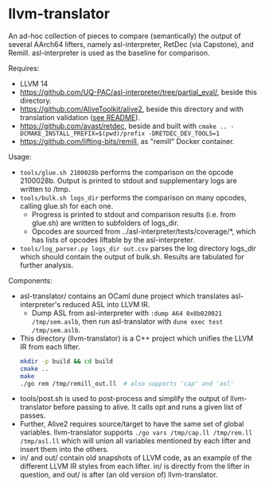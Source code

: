 # llvm-translator

An ad-hoc collection of pieces to compare (semantically) the output of several AArch64 lifters, namely asl-interpreter, RetDec (via Capstone), and Remill. 
asl-interpreter is used as the baseline for comparison. 

Requires:
- LLVM 14
- https://github.com/UQ-PAC/asl-interpreter/tree/partial_eval/, beside this directory.
- https://github.com/AliveToolkit/alive2, beside this directory and with translation validation ([see README](https://github.com/AliveToolkit/alive2#building-and-running-translation-validation)).
- https://github.com/avast/retdec, beside and built with `cmake .. -DCMAKE_INSTALL_PREFIX=$(pwd)/prefix -DRETDEC_DEV_TOOLS=1`
- https://github.com/lifting-bits/remill, as "remill" Docker container.

Usage:
- `tools/glue.sh 2100028b` performs the comparison on the opcode 2100028b. Output is printed to stdout and supplementary logs are written to /tmp.
- `tools/bulk.sh logs_dir` performs the comparison on many opcodes, calling glue.sh for each one. 
  - Progress is printed to stdout and comparison results (i.e. from glue.sh) are written to subfolders of logs_dir.
  - Opcodes are sourced from ../asl-interpreter/tests/coverage/\*, which has lists of opcodes liftable by the asl-interpreter.
- `tools/log_parser.py logs_dir out.csv` parses the log directory logs_dir which should contain the output of bulk.sh. Results are tabulated for further analysis.

Components:
- asl-translator/ contains an OCaml dune project which translates asl-interpreter's reduced ASL into LLVM IR. 
  - Dump ASL from asl-interpreter with `:dump A64 0x8b020021 /tmp/sem.aslb`, then run asl-translator with `dune exec test /tmp/sem.aslb`.
- This directory (llvm-translator) is a C++ project which unifies the LLVM IR from each lifter. 
  ```bash
  mkdir -p build && cd build 
  cmake ..
  make
  ./go rem /tmp/remill_out.ll  # also supports 'cap' and 'asl'
  ```
- tools/post.sh is used to post-process and simplify the output of llvm-translator before passing to alive. It calls opt and runs a given list of passes. 
- Further, Alive2 requires source/target to have the same set of global variables. llvm-translator supports `./go vars /tmp/cap.ll /tmp/rem.ll /tmp/asl.ll` which will union all variables mentioned by each lifter and insert them into the others.
- in/ and out/ contain old snapshots of LLVM code, as an example of the different LLVM IR styles from each lifter. in/ is directly from the lifter in question, and out/ is after (an old version of) llvm-translator.
